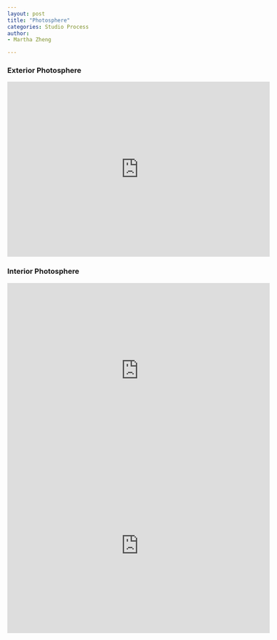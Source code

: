 ```yaml
---
layout: post
title: "Photosphere"
categories: Studio Process
author:
- Martha Zheng

---
```

### Exterior Photosphere

<iframe width="600" height="400" allowfullscreen style="border-style:none;" src="https://cdn.pannellum.org/2.5/pannellum.htm#panorama=https%3A//i.loli.net/2021/10/01/JCXDWcsrxh9NbPK.jpg&autoLoad=true"></iframe>

### Interior Photosphere

<iframe width="600" height="400" allowfullscreen style="border-style:none;" src="https://cdn.pannellum.org/2.5/pannellum.htm#panorama=https%3A//i.loli.net/2021/10/01/rQFzCoDfWnOcyU7.jpg&autoLoad=true"></iframe>


<iframe width="600" height="400" allowfullscreen style="border-style:none;" src="https://cdn.pannellum.org/2.5/pannellum.htm#panorama=https%3A//i.loli.net/2021/10/01/lU8JYsWPEVBrpOc.jpg&autoLoad=true"></iframe>
